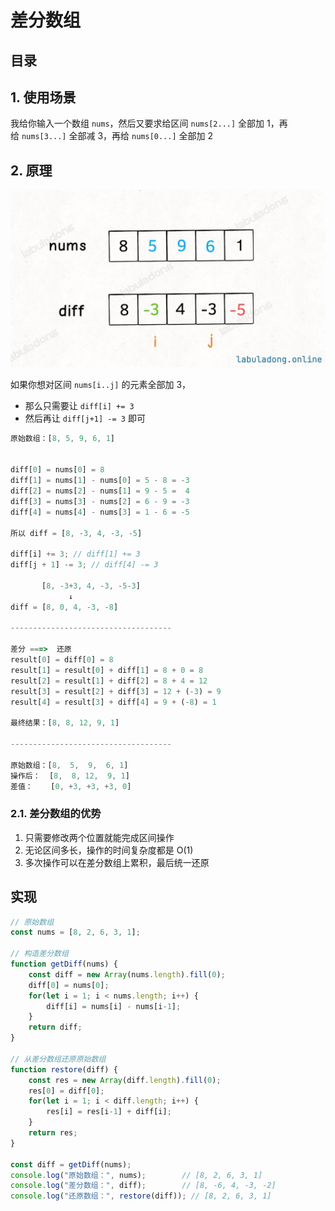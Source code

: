 
# 差分数组


## 目录
<!-- toc -->
 ## 1. 使用场景 

我给你输入一个数组 `nums`，然后又要求给区间 `nums[2...]` 全部加 1，再给 `nums[3...]` 全部减 3，再给 `nums[0...]` 全部加 2 

## 2. 原理

![图片&文件](./files/20250123-1.png)


如果你想对区间 `nums[i..j]` 的元素全部加 3，
- 那么只需要让 `diff[i] += 3`
- 然后再让 `diff[j+1] -= 3` 即可

```javascript
原始数组：[8, 5, 9, 6, 1]


diff[0] = nums[0] = 8
diff[1] = nums[1] - nums[0] = 5 - 8 = -3
diff[2] = nums[2] - nums[1] = 9 - 5 =  4
diff[3] = nums[3] - nums[2] = 6 - 9 = -3
diff[4] = nums[4] - nums[3] = 1 - 6 = -5

所以 diff = [8, -3, 4, -3, -5]

diff[i] += 3; // diff[1] += 3
diff[j + 1] -= 3; // diff[4] -= 3

       [8, -3+3, 4, -3, -5-3]
			 ↓ 
diff = [8, 0, 4, -3, -8] 

------------------------------------

差分 ===>  还原
result[0] = diff[0] = 8
result[1] = result[0] + diff[1] = 8 + 0 = 8
result[2] = result[1] + diff[2] = 8 + 4 = 12
result[3] = result[2] + diff[3] = 12 + (-3) = 9
result[4] = result[3] + diff[4] = 9 + (-8) = 1

最终结果：[8, 8, 12, 9, 1]

------------------------------------

原始数组：[8,  5,  9,  6, 1]
操作后：  [8,  8, 12,  9, 1]
差值：    [0, +3, +3, +3, 0]


```

### 2.1. 差分数组的优势

1. 只需要修改两个位置就能完成区间操作
2. 无论区间多长，操作的时间复杂度都是 O(1)
3. 多次操作可以在差分数组上累积，最后统一还原


## 实现

```js
// 原始数组
const nums = [8, 2, 6, 3, 1];

// 构造差分数组
function getDiff(nums) {
    const diff = new Array(nums.length).fill(0);
    diff[0] = nums[0];
    for(let i = 1; i < nums.length; i++) {
        diff[i] = nums[i] - nums[i-1];
    }
    return diff;
}

// 从差分数组还原原始数组
function restore(diff) {
    const res = new Array(diff.length).fill(0);
    res[0] = diff[0];
    for(let i = 1; i < diff.length; i++) {
        res[i] = res[i-1] + diff[i];
    }
    return res;
}

const diff = getDiff(nums);
console.log("原始数组：", nums);        // [8, 2, 6, 3, 1]
console.log("差分数组：", diff);        // [8, -6, 4, -3, -2]
console.log("还原数组：", restore(diff)); // [8, 2, 6, 3, 1]
```